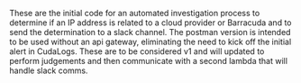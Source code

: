 These are the initial code for an automated investigation process to  determine if an IP address is related to a cloud provider or Barracuda and to send the determination to a slack channel. The postman version is intended to be used without an api gateway, eliminating the need to kick off the initial alert in CudaLogs. These are to be considered v1 and will updated to perform judgements and then communicate with a second lambda that will handle slack comms.
